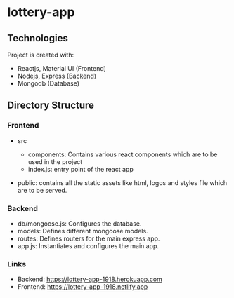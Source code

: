 # lottery-app

## Technologies
Project is created with:
* Reactjs, Material UI (Frontend)
* Nodejs, Express (Backend)
* Mongodb (Database)

## Directory Structure

### Frontend

* src
  * components: Contains various react components which are to be used in the project
  * index.js: entry point of the react app
  
* public: contains all the static assets like html, logos and styles file which are to be served.

### Backend
* db/mongoose.js: Configures the database.
* models: Defines different mongoose models.
* routes: Defines routers for the main express app.
* app.js: Instantiates and configures the main app.

### Links
* Backend: https://lottery-app-1918.herokuapp.com
* Frontend: https://lottery-app-1918.netlify.app
